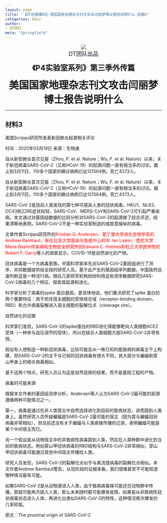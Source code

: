 ```yaml
---
layout: page
title: "【DT挖掘爆料】·美国国家地理杂志刊文攻击闫丽梦博士报告说明什么·连载6"
categories: bdzx
author:
- DT团队
meta: "Springfield"
---
```


<center>
    <img src="../../../../image/dt/logo.png"/>
</center>

<center>
    <font size=4>
        DT团队出品
    </font>
</center>
    
**<center><font size=5>《P4实验室系列》第三季外传篇</font></center>**
    
**<center><font size=6>美国国家地理杂志刊文攻击闫丽梦博士报告说明什么</font></center>**
    
<hr>


## 材料3

美国Scripps研究所发表新冠肺炎起源相关评论

时间：2020年03月19日 来源：生物通

自从新型肺炎首次见报（Zhou, P. et al. Nature；Wu, F. et al. Nature）以来，关于新冠病毒SARS-CoV-2（又称HCoV-19）的起源问题一直有相当多的讨论。截止到3月11日，110多个国家的确诊病例已达121564例，死亡4373人。

自从新型肺炎首次见报（Zhou, P. et al. Nature；Wu, F. et al. Nature）以来，关于新冠病毒SARS-CoV-2（又称HCoV-19）的起源问题一直有相当多的讨论。截止到3月11日，110多个国家的确诊病例已达121564例，死亡4373人。

SARS-CoV-2是目前人类发现的第七种可感染人类的冠状病毒，HKU1、NL63、OC43和229E症状较轻，SARS-CoV、MERS-CoV和SARS-CoV-2可引起严重疾病。本文通过对基因组数据的比较分析对SARS-CoV-2的起源做了综合评述，结果清晰地表明，SARS-CoV-2不是一种实验室制造的或故意操纵的病毒。

文章作者Scripps研究所的<font color="red">Kristian G. Andersen、爱丁堡大学进化生物学系的Andrew Rambaut、哥伦比亚大学感染与免疫中心的W. Ian Lipkin、悉尼大学Marie Bashir传染病和生物安全研究所的Edward C. Holmes和杜兰大学医学院的Robert F. Garry</font>等人的调查显示，COVID-19是自然进化的产物。

冠状病毒是一个大病毒家族，中国科学家率先对SARS-CoV-2基因组进行了测序，并将数据提供给全球的研究人员。基于此产生的基因组序列数据，中国政府迅速判断这是一种流行病。随后几家研究机构纷纷利用这些测序数据研究SARS-CoV-2病毒的几个特征，探索其起源和进化。

科学家分析了病毒的spike 蛋白基因，更具体地说，他们重点研究了spike 蛋白的两个重要特征：用于抓住宿主细胞的受体结合域（receptor-binding domain，RBD）和允许病毒裂解进入宿主细胞的裂解位点（cleavage site）。

自然进化的证据

科学家们发现，SARS-CoV-2的spike蛋白的RBD进化得能够靶向人类细胞ACE2受体（一种参与血压调节的受体），所以在结合人类细胞方面SARS-CoV-2非常有效。

假设有人想制造一种新冠状病毒，比较可能会从一株已知的能致病的病毒主干上构建，但SARS-CoV-2的主干与已知的冠状病毒有很大不同，其大部分与蝙蝠和穿山甲身上的相关病毒相似。

基于这两个特点，研究人员认为这是自然选择的结果，而不是基因工程的产物。

病毒的可能来源

根据本文作者的基因组测序分析，Andersen等人认为SARS-CoV-2最可能的起源遵循两种可能情况之一。

第一，病毒是通过在非人类宿主中自然选择进化到目前的致病状态，进而跳到人类身上。虽然研究人员怀疑蝙蝠是SARS-CoV-2最可能的宿主（因为其与蝙蝠冠状病毒非常相似），但目前还没有关于蝙蝠与人类直接传播的记录，表明蝙蝠可能是某个中间宿主而已。

另一个假设是从动物宿主中的非致病性病毒跳到人类，然后在人类种群中进化到当前的致病状态。例如穿山甲冠状病毒的RBD结构与SARS-CoV-2非常相似，穿山甲冠状病毒可能通过其他中间宿主传播给人类。

研究人员发现，SARS-CoV-2的裂解位点似乎与禽流感病毒的裂解位点相似。本文作者Andrew Rambaut警告，从现阶段的证据来看，我们很难甚至不可能知道哪种情况最有可能。

如果SARS-CoV-2是从动物源进入人类，由于致病病毒株可能还在动物群中传播，那就可能再次跳入人类，那么未来随时都可能爆发疫情。如果是从非致病性冠状病毒状态进入人体，再进化出类似SARS-CoV-2的特性，这种情况再次爆发的几率较低。

原文：The proximal origin of SARS-CoV-2
